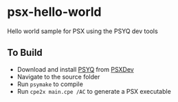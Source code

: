 # psx-hello-world
Hello world sample for PSX using the PSYQ dev tools

## To Build

- Download and install [PSYQ](http://www.psxdev.net/downloads.html) from [PSXDev](http://www.psxdev.net)
- Navigate to the source folder
- Run `psymake` to compile
- Run `cpe2x main.cpe /AC` to generate a PSX executable

